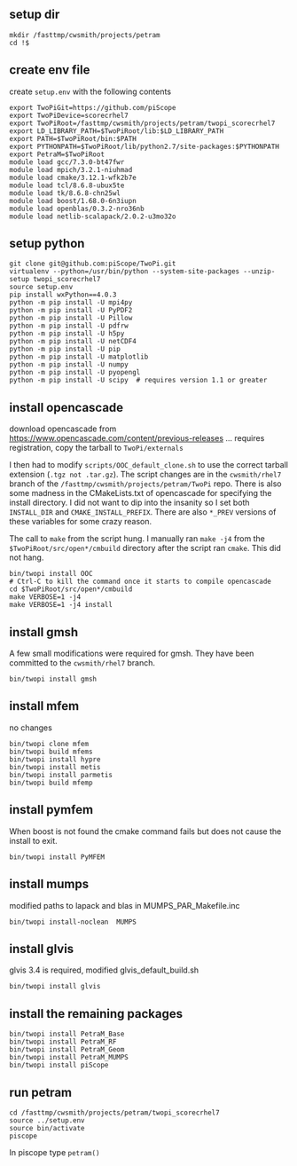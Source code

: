 ## setup dir

```
mkdir /fasttmp/cwsmith/projects/petram
cd !$
```

## create env file 

create `setup.env` with the following contents

```
export TwoPiGit=https://github.com/piScope
export TwoPiDevice=scorecrhel7
export TwoPiRoot=/fasttmp/cwsmith/projects/petram/twopi_scorecrhel7
export LD_LIBRARY_PATH=$TwoPiRoot/lib:$LD_LIBRARY_PATH
export PATH=$TwoPiRoot/bin:$PATH
export PYTHONPATH=$TwoPiRoot/lib/python2.7/site-packages:$PYTHONPATH
export PetraM=$TwoPiRoot
module load gcc/7.3.0-bt47fwr
module load mpich/3.2.1-niuhmad
module load cmake/3.12.1-wfk2b7e
module load tcl/8.6.8-ubux5te
module load tk/8.6.8-chn25wl
module load boost/1.68.0-6n3iupn
module load openblas/0.3.2-nro36nb
module load netlib-scalapack/2.0.2-u3mo32o
```

## setup python

``` 
git clone git@github.com:piScope/TwoPi.git
virtualenv --python=/usr/bin/python --system-site-packages --unzip-setup twopi_scorecrhel7
source setup.env
pip install wxPython==4.0.3
python -m pip install -U mpi4py
python -m pip install -U PyPDF2
python -m pip install -U Pillow
python -m pip install -U pdfrw
python -m pip install -U h5py
python -m pip install -U netCDF4
python -m pip install -U pip
python -m pip install -U matplotlib
python -m pip install -U numpy
python -m pip install -U pyopengl
python -m pip install -U scipy  # requires version 1.1 or greater
```


## install opencascade

download opencascade from https://www.opencascade.com/content/previous-releases
... requires registration, copy the tarball to `TwoPi/externals`

I then had to modify `scripts/OOC_default_clone.sh` to use the correct tarball
extension (`.tgz not .tar.gz`).
The script changes are in the `cwsmith/rhel7` branch of the
`/fasttmp/cwsmith/projects/petram/TwoPi` repo.
There is also some madness in the CMakeLists.txt of opencascade for specifying
the install directory.  I did not want to dip into the insanity so I set both
`INSTALL_DIR` and `CMAKE_INSTALL_PREFIX`.  There are also `*_PREV` versions of
these variables for some crazy reason.

The call to `make` from the script hung.
I manually ran `make -j4` from the `$TwoPiRoot/src/open*/cmbuild` directory
after the script ran `cmake`.
This did not hang.

```
bin/twopi install OOC
# Ctrl-C to kill the command once it starts to compile opencascade
cd $TwoPiRoot/src/open*/cmbuild
make VERBOSE=1 -j4
make VERBOSE=1 -j4 install
```

## install gmsh

A few small modifications were required for gmsh.  They have been committed to
the `cwsmith/rhel7` branch.

```
bin/twopi install gmsh
```

## install mfem

no changes

```
bin/twopi clone mfem
bin/twopi build mfems
bin/twopi install hypre
bin/twopi install metis
bin/twopi install parmetis
bin/twopi build mfemp
```

## install pymfem

When boost is not found the cmake command fails but does not cause the install
to exit.

```
bin/twopi install PyMFEM
```

## install mumps

modified paths to lapack and blas in MUMPS_PAR_Makefile.inc

```
bin/twopi install-noclean  MUMPS
```

## install glvis

glvis 3.4 is required, modified glvis_default_build.sh 

```
bin/twopi install glvis
```

## install the remaining packages

```
bin/twopi install PetraM_Base
bin/twopi install PetraM_RF
bin/twopi install PetraM_Geom
bin/twopi install PetraM_MUMPS
bin/twopi install piScope
```

## run petram

```
cd /fasttmp/cwsmith/projects/petram/twopi_scorecrhel7
source ../setup.env
source bin/activate
piscope
```

In piscope type `petram()`


